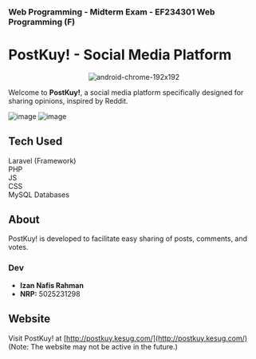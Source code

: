### Web Programming - Midterm Exam - EF234301 Web Programming (F)
# PostKuy! - Social Media Platform
<p align="center">
  <img src="https://github.com/user-attachments/assets/8eba1943-a88f-4bf4-bfd9-b2f4dafc42ce" alt="android-chrome-192x192">
</p>



Welcome to **PostKuy!**, a social media platform specifically designed for sharing opinions, inspired by Reddit.

![image](https://github.com/user-attachments/assets/3dc14f8d-af1e-46d4-bf9b-6c047f296f36)
![image](https://github.com/user-attachments/assets/3b23d0b1-2b45-4847-98c4-d742bf1755ba)

## Tech Used
Laravel (Framework)<br>
PHP<br>
JS<br>
CSS<br>
MySQL Databases<br>

## About

PostKuy! is developed to facilitate easy sharing of posts, comments, and votes.

### Dev

- **Izan Nafis Rahman**
- **NRP:** 5025231298

## Website

Visit PostKuy! at [http://postkuy.kesug.com/](http://postkuy.kesug.com/)  
(Note: The website may not be active in the future.)
